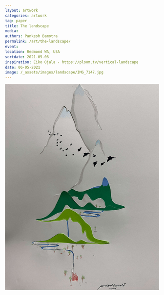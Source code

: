 ```yaml
---
layout: artwork
categories: artwork
tag: paper
title: The landscape
media: 
authors: Pankesh Bamotra
permalink: /art/the-landscape/
event: 
location: Redmond WA, USA
sortdate: 2021-05-06
inspiration: Eiko Ojala - https://ploom.tv/vertical-landscape
date: 06-05-2021
image: /_assets/images/landscape/IMG_7147.jpg
---
```

![](/_assets/images/landscape/IMG_7147.jpg)